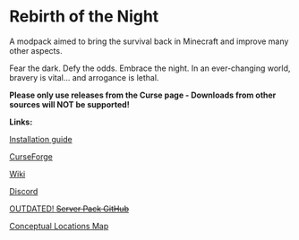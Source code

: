 # Rebirth of the Night
A modpack aimed to bring the survival back in Minecraft and improve many other aspects.

Fear the dark. Defy the odds. Embrace the night. In an ever-changing world, bravery is vital... and arrogance is lethal.

**Please only use releases from the Curse page - Downloads from other sources will NOT be supported!**

**Links:**

[Installation guide](https://rebirth-of-the-night-mod-pack.fandom.com/wiki/Installation#GitHub_.28default_MC_launcher.29)

[CurseForge](https://www.curseforge.com/minecraft/modpacks/rebirth-of-the-night) 

[Wiki](https://rebirth-of-the-night-mod-pack.fandom.com/wiki/Rebirth_of_the_Night_Mod_Pack_Wiki) 

[Discord](https://discord.gg/rotn)

[OUTDATED! ~~Server Pack GitHub~~](https://github.com/Rebirth-Of-The-Night/Rebirth-of-the-Night-Server)

[Conceptual Locations Map](https://easyzoom.com/image/204042/album/3329)
